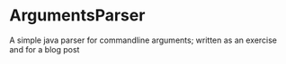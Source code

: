 ArgumentsParser
===============

A simple java parser for commandline arguments; written as an exercise and for a blog post
